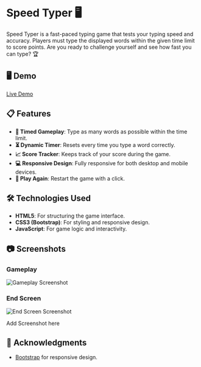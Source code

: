 # Speed Typer 🖥️

Speed Typer is a fast-paced typing game that tests your typing speed and accuracy. Players must type the displayed words within the given time limit to score points. Are you ready to challenge yourself and see how fast you can type? 🏆

## 🖥️ Demo

[Live Demo](https://google.com)

## 📋 Features

- **🎯 Timed Gameplay**: Type as many words as possible within the time limit.
- **⏳ Dynamic Timer**: Resets every time you type a word correctly.
- **📈 Score Tracker**: Keeps track of your score during the game.
- **💻 Responsive Design**: Fully responsive for both desktop and mobile devices.
- **🔁 Play Again**: Restart the game with a click.

## 🛠️ Technologies Used

- **HTML5**: For structuring the game interface.
- **CSS3 (Bootstrap)**: For styling and responsive design.
- **JavaScript**: For game logic and interactivity.

## 📷 Screenshots

### Gameplay

![Gameplay Screenshot]()

### End Screen

![End Screen Screenshot]()

Add Screenshot here

## 🙌 Acknowledgments

- [Bootstrap](https://getbootstrap.com/) for responsive design.
